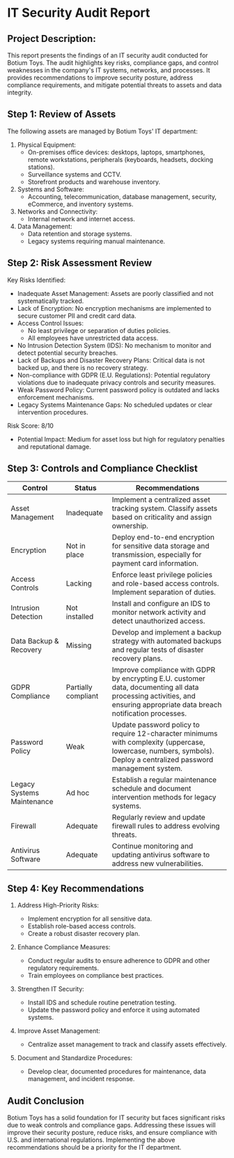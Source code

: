
IT Security Audit Report
========================================

Project Description:
--------------------------------------------------------------------------------
This report presents the findings of an IT security audit conducted for Botium Toys. 
The audit highlights key risks, compliance gaps, and control weaknesses in the company's 
IT systems, networks, and processes. It provides recommendations to improve security posture, 
address compliance requirements, and mitigate potential threats to assets and data integrity.

Step 1: Review of Assets
--------------------------------------------------------------------------------
The following assets are managed by Botium Toys' IT department:
1. Physical Equipment:
   - On-premises office devices: desktops, laptops, smartphones, remote workstations, peripherals (keyboards, headsets, docking stations).
   - Surveillance systems and CCTV.
   - Storefront products and warehouse inventory.
2. Systems and Software:
   - Accounting, telecommunication, database management, security, eCommerce, and inventory systems.
3. Networks and Connectivity:
   - Internal network and internet access.
4. Data Management:
   - Data retention and storage systems.
   - Legacy systems requiring manual maintenance.

Step 2: Risk Assessment Review
--------------------------------------------------------------------------------
Key Risks Identified:
- Inadequate Asset Management: Assets are poorly classified and not systematically tracked.
- Lack of Encryption: No encryption mechanisms are implemented to secure customer PII and credit card data.
- Access Control Issues:
  - No least privilege or separation of duties policies.
  - All employees have unrestricted data access.
- No Intrusion Detection System (IDS): No mechanism to monitor and detect potential security breaches.
- Lack of Backups and Disaster Recovery Plans: Critical data is not backed up, and there is no recovery strategy.
- Non-compliance with GDPR (E.U. Regulations): Potential regulatory violations due to inadequate privacy controls and security measures.
- Weak Password Policy: Current password policy is outdated and lacks enforcement mechanisms.
- Legacy Systems Maintenance Gaps: No scheduled updates or clear intervention procedures.

Risk Score: 8/10
- Potential Impact: Medium for asset loss but high for regulatory penalties and reputational damage.

Step 3: Controls and Compliance Checklist
--------------------------------------------------------------------------------
| Control                     | Status              | Recommendations                                                                 |
|-----------------------------|---------------------|---------------------------------------------------------------------------------|
| Asset Management            | Inadequate          | Implement a centralized asset tracking system. Classify assets based on criticality and assign ownership. |
| Encryption                  | Not in place        | Deploy end-to-end encryption for sensitive data storage and transmission, especially for payment card information. |
| Access Controls             | Lacking             | Enforce least privilege policies and role-based access controls. Implement separation of duties. |
| Intrusion Detection         | Not installed       | Install and configure an IDS to monitor network activity and detect unauthorized access. |
| Data Backup & Recovery      | Missing             | Develop and implement a backup strategy with automated backups and regular tests of disaster recovery plans. |
| GDPR Compliance             | Partially compliant | Improve compliance with GDPR by encrypting E.U. customer data, documenting all data processing activities, and ensuring appropriate data breach notification processes. |
| Password Policy             | Weak                | Update password policy to require 12-character minimums with complexity (uppercase, lowercase, numbers, symbols). Deploy a centralized password management system. |
| Legacy Systems Maintenance  | Ad hoc              | Establish a regular maintenance schedule and document intervention methods for legacy systems. |
| Firewall                    | Adequate            | Regularly review and update firewall rules to address evolving threats. |
| Antivirus Software          | Adequate            | Continue monitoring and updating antivirus software to address new vulnerabilities. |

Step 4: Key Recommendations
--------------------------------------------------------------------------------
1. Address High-Priority Risks:
   - Implement encryption for all sensitive data.
   - Establish role-based access controls.
   - Create a robust disaster recovery plan.

2. Enhance Compliance Measures:
   - Conduct regular audits to ensure adherence to GDPR and other regulatory requirements.
   - Train employees on compliance best practices.

3. Strengthen IT Security:
   - Install IDS and schedule routine penetration testing.
   - Update the password policy and enforce it using automated systems.

4. Improve Asset Management:
   - Centralize asset management to track and classify assets effectively.

5. Document and Standardize Procedures:
   - Develop clear, documented procedures for maintenance, data management, and incident response.

Audit Conclusion
--------------------------------------------------------------------------------
Botium Toys has a solid foundation for IT security but faces significant risks due to weak controls and compliance gaps. Addressing these issues will 
improve their security posture, reduce risks, and ensure compliance with U.S. and international regulations. Implementing the above recommendations 
should be a priority for the IT department.
